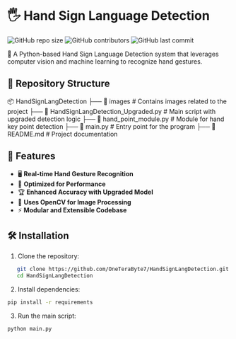 # 🖐 Hand Sign Language Detection

![GitHub repo size](https://img.shields.io/github/repo-size/OneTeraByte7/Project-Based-Learning)
![GitHub contributors](https://img.shields.io/github/contributors/OneTeraByte7/Project-Based-Learninn)
![GitHub last commit](https://img.shields.io/github/last-commit/OneTeraByte7/Project-Based-Learninon)

🚀 A Python-based Hand Sign Language Detection system that leverages computer vision and machine learning to recognize hand gestures.

## 📂 Repository Structure

📦 HandSignLangDetection ├── 📁 images # Contains images related to the project ├── 📄 HandSignLangDetection_Upgraded.py # Main script with upgraded detection logic ├── 📄 hand_point_module.py # Module for hand key point detection ├── 📄 main.py # Entry point for the program ├── 📄 README.md # Project documentation


## 🎯 Features

- 🖥 **Real-time Hand Gesture Recognition**
- 🎯 **Optimized for Performance**
- 🏆 **Enhanced Accuracy with Upgraded Model**
- 📸 **Uses OpenCV for Image Processing**
- ⚡ **Modular and Extensible Codebase**

## 🛠 Installation

1. Clone the repository:
```bash
   git clone https://github.com/OneTeraByte7/HandSignLangDetection.git
   cd HandSignLangDetection
```

2. Install dependencies:
```bash
pip install -r requirements

```

3. Run the main script:
```bash
python main.py

